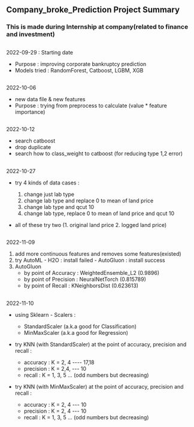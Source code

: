 ## Company_broke_Prediction Project Summary
### This is made during Internship at company(related to finance and investment) 

  
##
 2022-09-29 : Starting date  
  - Purpose : improving corporate bankruptcy prediction  
  - Models tried : RandomForest, Catboost, LGBM, XGB


##
2022-10-06  
  - new data file & new features  
  - Purpose : trying from preprocess to calculate (value * feature importance)


##
2022-10-12  
  - search catboost  
  - drop duplicate  
  - search how to class_weight to catboost (for reducing type 1,2 error)


##
2022-10-27  
  - try 4 kinds of data cases :  
    1) change just lab type  
    2) change lab type and replace 0 to mean of land price  
    3) change lab type and qcut 10  
    4) change lab type, replace 0 to mean of land price and qcut 10  

  - all of these try two (1. original land price 2. logged land price)


##
2022-11-09
1. add more continuous features and removes some features(existed)
2. try AutoML - H2O : install failed
              - AutoGluon : install success
3. AutoGluon
      - by point of Accuracy  : WeightedEnsemble_L2 (0.9896)
      - by point of Precision : NeuralNetTorch  (0.815789)
      - by point of Recall    : KNeighborsDist  (0.623613)
      

##
2022-11-10  
  - using Sklearn - Scalers :  
    - StandardScaler (a.k.a good for Classification)  
    - MinMaxScaler (a.k.a good for Regression)  
    
  - try KNN (with StandardScaler) at the point of accuracy, precision and recall : 
    - accuracy : K = 2, 4  ----  17,18
    - precision : K = 2,4,  ---  10 
    - recall : K = 1, 3, 5 ...  (odd numbers but decreasing)

  - try KNN (with MinMaxScaler) at the point of accuracy, precision and recall : 
    - accuracy : K = 2, 4  ---  10
    - precision : K = 2, 4  ---  10
    - recall : K = 1, 3, 5 ...  (odd numbers but decreasing)
